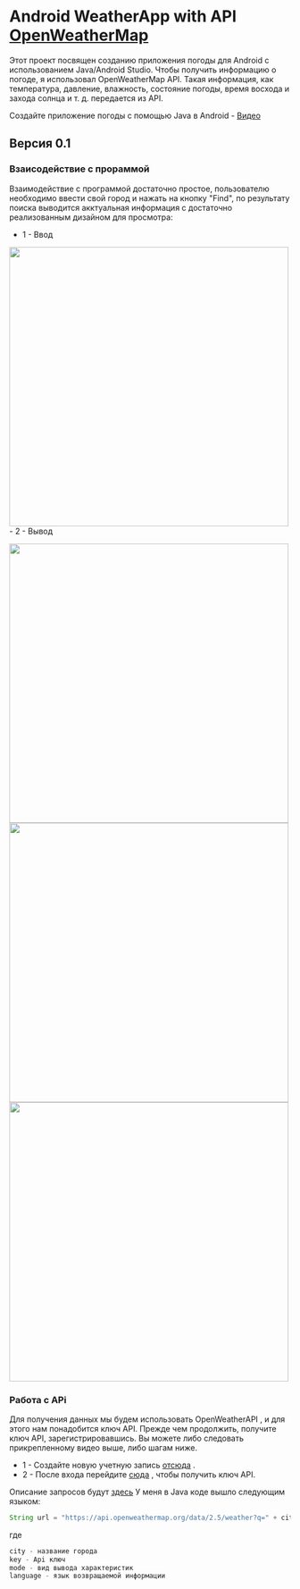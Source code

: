 # Android WeatherApp with API [OpenWeatherMap](https://openweathermap.org/)

Этот проект посвящен созданию приложения погоды для Android с использованием Java/Android Studio. 
Чтобы получить информацию о погоде, я использовал OpenWeatherMap API. Такая информация, как температура, давление, влажность, состояние погоды, 
время восхода и захода солнца и т. д. передается из API.

Создайте приложение погоды с помощью Java в Android - [Видео](https://www.youtube.com/watch?v=zzV2aML_zNg)

## Версия 0.1

### Взаисодействие с прораммой

Взаимодействие с программой достаточно простое, пользователю необходимо ввести свой город и нажать на кнопку "Find", по результату поиска выводится акктуальная информация с достаточно реализованным дизайном для просмотра:

- 1 - Ввод

<img height="500px" src='https://user-images.githubusercontent.com/62243773/152522746-85f410dd-3db1-4c5a-8e75-c4ddbcf74bfd.png' > 
- 2 - Вывод

<img height="500px" src='https://user-images.githubusercontent.com/62243773/152523618-5d17ff53-b45a-4296-8226-f0c7bfa181b5.png' > <img height="500px" src='https://user-images.githubusercontent.com/62243773/152524036-8261ddd2-9e0c-4a36-98b2-a26ee629a099.png' > <img height="500px" src='https://user-images.githubusercontent.com/62243773/152524355-f41679b2-242d-4667-85d8-dbc8b4f3c5f7.png' >

### Работа с APi
Для получения данных мы будем использовать OpenWeatherAPI , и для этого нам понадобится ключ API. Прежде чем продолжить, получите ключ API, зарегистрировавшись. Вы можете либо следовать прикрепленному видео выше, либо шагам ниже.

- 1 - Создайте новую учетную запись [отсюда](https://home.openweathermap.org/users/sign_up) .
- 2 - После входа перейдите [сюда](https://openweathermap.org/price) , чтобы получить ключ API.

Описание запросов будут [здесь](https://openweathermap.org/current)
У меня в Java коде вышло следующим языком:
```java
String url = "https://api.openweathermap.org/data/2.5/weather?q=" + city + "&appid=" + key + "&units=" + mode +"&lang=" + language;
```
где
```java
city - название города
key - Api ключ
mode - вид вывода характеристик
language - язык возвращаемой информации
```
